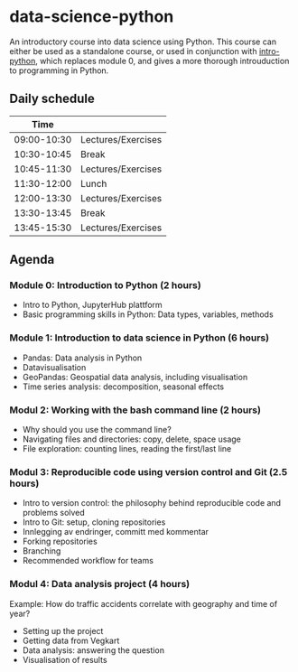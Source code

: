 # data-science-python

An introductory course into data science using Python. This course can either be used as a standalone course, or used in conjunction with [intro-python](https://github.com/alexdiem/intro-python), which replaces module 0, and gives a more thorough introuduction to programming in Python.

## Daily schedule

| Time        |       |
|-------------|-------|
| 09:00-10:30 | Lectures/Exercises |
| 10:30-10:45 | Break |
| 10:45-11:30 | Lectures/Exercises |
| 11:30-12:00 | Lunch |
| 12:00-13:30 | Lectures/Exercises |
| 13:30-13:45 | Break |
| 13:45-15:30 | Lectures/Exercises |

## Agenda

### Module 0: Introduction to Python (2 hours)
- Intro to Python, JupyterHub plattform
- Basic programming skills in Python: Data types, variables, methods

### Module 1: Introduction to data science in Python (6 hours)
- Pandas: Data analysis in Python
- Datavisualisation
- GeoPandas: Geospatial data analysis, including visualisation
- Time series analysis: decomposition, seasonal effects
 
### Modul 2: Working with the bash command line (2 hours)
- Why should you use the command line?
- Navigating files and directories: copy, delete, space usage
- File exploration: counting lines, reading the first/last line
 
### Modul 3: Reproducible code using version control and Git (2.5 hours)
- Intro to version control: the philosophy behind reproducible code and problems solved
- Intro to Git: setup, cloning repositories
- Innlegging av endringer, committ med kommentar
- Forking repositories
- Branching
- Recommended workflow for teams
 
### Modul 4: Data analysis project (4 hours)
Example: How do traffic accidents correlate with geography and time of year?
- Setting up the project
- Getting data from Vegkart
- Data analysis: answering the question
- Visualisation of results

